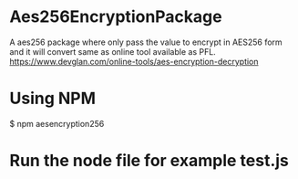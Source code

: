 # Aes256EncryptionPackage
A aes256 package where only pass the value to encrypt in AES256 form and it will convert same as online tool available as PFL. https://www.devglan.com/online-tools/aes-encryption-decryption



# Using NPM
$ npm aesencryption256

# Run the node file for example test.js
